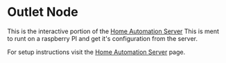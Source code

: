 # Outlet Node

This is the interactive portion of the [Home Automation Server](https://github.com/tloftis/home-automation-server) 
This is ment to runt on a raspberry PI and get it's configuration from the server.

For setup instructions visit the [Home Automation Server](https://github.com/tloftis/home-automation-server)  page.
